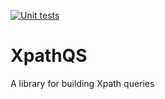 [![Unit tests](https://github.com/nachg/xpathqs/actions/workflows/blank.yml/badge.svg)](https://github.com/nachg/xpathqs/actions/workflows/blank.yml)

# XpathQS

A library for building Xpath queries